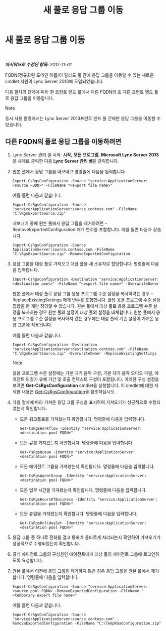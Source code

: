 ﻿---
title: 새 풀로 응답 그룹 이동
TOCTitle: 새 풀로 응답 그룹 이동
ms:assetid: da0db765-41e5-430b-b5a7-5418ec5ff2a7
ms:mtpsurl: https://technet.microsoft.com/ko-kr/library/JJ205298(v=OCS.15)
ms:contentKeyID: 49305225
ms.date: 08/24/2015
mtps_version: v=OCS.15
ms.translationtype: HT
---

# 새 풀로 응답 그룹 이동

 

_**마지막으로 수정된 항목:** 2012-11-01_

FQDN(정규화된 도메인 이름)이 달라도 풀 간에 응답 그룹을 이동할 수 있는 새로운 cmdlet 지원이 Lync Server 2013에 도입되었습니다.

다음 절차의 단계에 따라 한 프런트 엔드 풀에서 다른 FQDN의 또 다른 프런트 엔드 풀로 응답 그룹을 이동합니다.


> [!NOTE]
> 동시 사용 환경에서는 Lync Server 2013프런트 엔드 풀 간에만 응답 그룹을 이동할 수 있습니다.



## 다른 FQDN의 풀로 응답 그룹을 이동하려면

1.  Lync Server 관리 셸 시작: **시작**, **모든 프로그램**, **Microsoft Lync Server 2013**을 차례로 클릭한 다음 **Lync Server 관리 셸**을 클릭합니다.

2.  원본 풀에서 응답 그룹을 내보내고 명령줄에 다음을 입력합니다.
    
        Export-CsRgsConfiguration -Source "service:ApplicationServer:<source FQDN>" -FileName "<export file name>"
    
    예를 들면 다음과 같습니다.
    
        Export-CsRgsConfiguration -Source "service:ApplicationServer:source.contoso.com" -FileName "C:\RgsExportSource.zip"
    
    내보내기 중에 원본 풀에서 응답 그룹을 제거하려면 -RemoveExportedConfiguration 매개 변수를 포함합니다. 예를 들면 다음과 같습니다.
    
        Export-CsRgsConfiguration -Source ApplicationServer:source.contoso.com -FileName "C:\RgsExportSource.zip" -RemoveExportedConfiguration

3.  응답 그룹을 대상 풀로 가져오고 대상 풀을 새 소유자로 할당합니다. 명령줄에 다음을 입력합니다.
    
        Import-CsRgsConfiguration -Destination "service:ApplicationServer:<destination pool>" -FileName "<export file name>" -OverwriteOwner
    
    원본 풀에서 대상 풀로 응답 그룹 응용 프로그램 수준 설정을 복사하려는 경우 –ReplaceExistingSettings 매개 변수를 포함합니다. 풀당 응용 프로그램 수준 설정 집합을 한 개만 정의할 수 있습니다. 원본 풀에서 대상 풀로 응용 프로그램 수준 설정을 복사하는 경우 원본 풀의 설정이 대상 풀의 설정을 대체합니다. 원본 풀에서 응용 프로그램 수준 설정을 복사하지 않는 경우에는 대상 풀의 기존 설정이 가져온 응답 그룹에 적용됩니다.
    
    예를 들면 다음과 같습니다.
    
        Import-CsRgsConfiguration -Destination "service:ApplicationServer:destination.contoso.com" -FileName "C:\RgsExportSource.zip" -OverwriteOwner -ReplaceExistingSettings
    

    > [!NOTE]
    > 응용 프로그램 수준 설정에는 기본 대기 음악 구성, 기본 대기 음악 오디오 파일, 에이전트 되걸기 유예 기간 및 호출 컨텍스트 구성이 포함됩니다. 이러한 구성 설정을 보려면 <STRONG>Get-CsRgsConfiguration</STRONG> cmdlet을 실행합니다. 이 cmdlet에 대한 자세한 내용은 <A href="get-csrgsconfiguration.md">Get-CsRgsConfiguration</A>을 참조하십시오.



4.  다음 절차에 따라 가져온 응답 그룹 구성을 표시하여 가져오기가 성공적으로 수행되었는지 확인합니다.
    
      - 모든 워크플로를 가져왔는지 확인합니다. 명령줄에 다음을 입력합니다.
        
            Get-CsRgsWorkflow -Identity "service:ApplicationServer:<destination pool FQDN>"
    
      - 모든 큐를 가져왔는지 확인합니다. 명령줄에 다음을 입력합니다.
        
            Get-CsRgsQueue -Identity "service:ApplicationServer:<destination pool FQDN>"
    
      - 모든 에이전트 그룹을 가져왔는지 확인합니다. 명령줄에 다음을 입력합니다.
        
            Get-CsRgsAgentGroup -Identity "service:ApplicationServer:<destination pool FQDN>"
    
      - 모든 업무 시간을 가져왔는지 확인합니다. 명령줄에 다음을 입력합니다.
        
            Get-CsRgsHoursOfBusiness -Identity "service:ApplicationServer:<destination pool FQDN>" 
    
      - 모든 휴일을 가져왔는지 확인합니다. 명령줄에 다음을 입력합니다.
        
            Get-CsRgsHolidaySet -Identity "service:ApplicationServer:<destination pool FQDN>" 

5.  응답 그룹 중 하나로 전화를 걸고 통화가 올바르게 처리되는지 확인하여 가져오기가 성공적으로 수행되었는지 확인합니다.

6.  공식 에이전트 그룹의 구성원인 에이전트에게 대상 풀의 에이전트 그룹에 로그인하도록 요청합니다.

7.  원본 풀에서 이전에 응답 그룹을 제거하지 않은 경우 응답 그룹을 원본 풀에서 제거합니다. 명령줄에 다음을 입력합니다.
    
        Export-CsRgsConfiguration -Source "service:ApplicationServer:<source pool FQDN> -RemoveExportedConfiguration -FileName "<temporary export file name>"
    
    예를 들면 다음과 같습니다.
    
        Export-CsRgsConfiguration -Source "service:ApplicationServer:source.contoso.com" -RemoveExportedConfiguration -FileName "C:\TempRGsConfiguration.zip"

